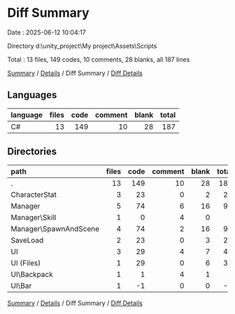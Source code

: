 # Diff Summary

Date : 2025-06-12 10:04:17

Directory d:\\unity_project\\My project\\Assets\\Scripts

Total : 13 files,  149 codes, 10 comments, 28 blanks, all 187 lines

[Summary](results.md) / [Details](details.md) / Diff Summary / [Diff Details](diff-details.md)

## Languages
| language | files | code | comment | blank | total |
| :--- | ---: | ---: | ---: | ---: | ---: |
| C# | 13 | 149 | 10 | 28 | 187 |

## Directories
| path | files | code | comment | blank | total |
| :--- | ---: | ---: | ---: | ---: | ---: |
| . | 13 | 149 | 10 | 28 | 187 |
| CharacterStat | 3 | 23 | 0 | 2 | 25 |
| Manager | 5 | 74 | 6 | 16 | 96 |
| Manager\\Skill | 1 | 0 | 4 | 0 | 4 |
| Manager\\SpawnAndScene | 4 | 74 | 2 | 16 | 92 |
| SaveLoad | 2 | 23 | 0 | 3 | 26 |
| UI | 3 | 29 | 4 | 7 | 40 |
| UI (Files) | 1 | 29 | 0 | 6 | 35 |
| UI\\Backpack | 1 | 1 | 4 | 1 | 6 |
| UI\\Bar | 1 | -1 | 0 | 0 | -1 |

[Summary](results.md) / [Details](details.md) / Diff Summary / [Diff Details](diff-details.md)